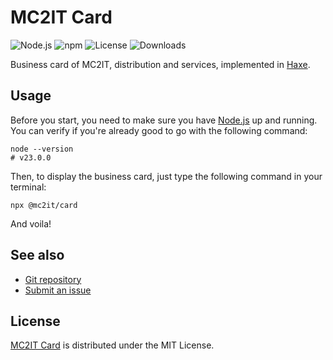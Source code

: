 # MC2IT Card
![Node.js](https://badgen.net/npm/node/@mc2it/card) ![npm](https://badgen.net/npm/v/@mc2it/card) ![License](https://badgen.net/npm/license/@mc2it/card) ![Downloads](https://badgen.net/npm/dt/@mc2it/card)

Business card of MC2IT, distribution and services,
implemented in [Haxe](https://haxe.org).

## Usage
Before you start, you need to make sure you have [Node.js](https://nodejs.org) up and running.
You can verify if you're already good to go with the following command:

```shell
node --version
# v23.0.0
```

Then, to display the business card, just type the following command in your terminal:

```shell
npx @mc2it/card
```

And voila!

## See also
- [Git repository](https://github.com/mc2it/card)
- [Submit an issue](https://github.com/mc2it/card/issues)

## License
[MC2IT Card](https://github.com/mc2it/card) is distributed under the MIT License.
